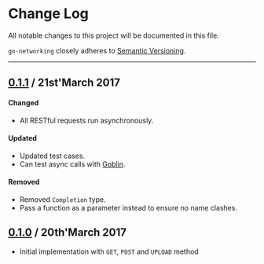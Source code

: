 # Change Log
All notable changes to this project will be documented in this file.

`go-networking` closely adheres to [Semantic Versioning](http://semver.org/).

--- 

## [0.1.1](https://github.com/RadicalApp/go-networking/releases/tag/0.1.1) / 21st'March 2017

#### Changed
* All RESTful requests run asynchronously.

#### Updated
* Updated test cases.
 * Can test async calls with [Goblin](https://github.com/franela/goblin).

#### Removed
* Removed `Completion` type. 
 * Pass a function as a parameter instead to ensure no name clashes.


## [0.1.0](https://github.com/RadicalApp/go-networking/releases/tag/0.1.0) / 20th'March 2017

* Initial implementation with `GET`, `POST` and `UPLOAD` method


<!-- 
SAMPLE CHANGE LOG!
#### Added
* 
 * 


#### Updated
* 
 * 


#### Changed
* 
 * 


#### Fixed
* 
 * 


#### Removed
* 
 *  
-->